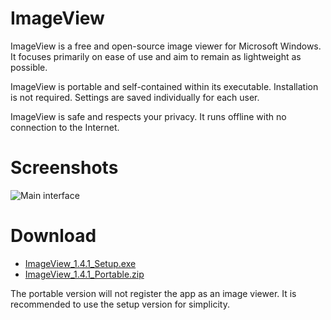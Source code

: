 # ImageView

ImageView is a free and open-source image viewer for Microsoft Windows. It focuses primarily on ease of use and aim to remain as lightweight as possible.

ImageView is portable and self-contained within its executable. Installation is not required. Settings are saved individually for each user.

ImageView is safe and respects your privacy. It runs offline with no connection to the Internet.

# Screenshots

![Main interface](https://getimageview.net/pad/screenshot.jpg)

# Download

* [ImageView_1.4.1_Setup.exe](https://github.com/tonyp7/ImageView/releases/download/v1.4.1/ImageView_1.4.1_Setup.exe)
* [ImageView_1.4.1_Portable.zip](https://github.com/tonyp7/ImageView/releases/download/v1.4.1/ImageView_1.4.1_Portable.zip)

The portable version will not register the app as an image viewer. It is recommended to use the setup version for simplicity.
